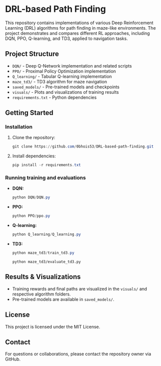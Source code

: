 # DRL-based Path Finding

This repository contains implementations of various Deep Reinforcement Learning (DRL) algorithms for path finding in maze-like environments. The project demonstrates and compares different RL approaches, including DQN, PPO, Q-learning, and TD3, applied to navigation tasks.

## Project Structure

- `DQN/` - Deep Q-Network implementation and related scripts
- `PPO/` - Proximal Policy Optimization implementation
- `Q_learning/` - Tabular Q-learning implementation
- `maze_td3/` - TD3 algorithm for maze navigation
- `saved_models/` - Pre-trained models and checkpoints
- `visuals/` - Plots and visualizations of training results
- `requirements.txt` - Python dependencies

## Getting Started

### Installation
1. Clone the repository:
   ```powershell
   git clone https://github.com/0bhois53/DRL-based-path-finding.git
   ```
2. Install dependencies:
   ```powershell
   pip install -r requirements.txt
   ```

### Running training and evaluations
- **DQN:**
  ```powershell
  python DQN/DQN.py
  ```
- **PPO:**
  ```powershell
  python PPO/ppo.py
  ```
- **Q-learning:**
  ```powershell
  python Q_learning/Q_learning.py
  ```
- **TD3:**
  ```powershell
  python maze_td3/train_td3.py
  ```
  ```
  python maze_td3/evaluate_td3.py

## Results & Visualizations
- Training rewards and final paths are visualized in the `visuals/` and respective algorithm folders.
- Pre-trained models are available in `saved_models/`.



## License
This project is licensed under the MIT License.

## Contact
For questions or collaborations, please contact the repository owner via GitHub.

